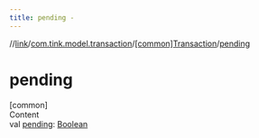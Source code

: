 ```yaml
---
title: pending -
---
```

//[link](../../index.md)/[com.tink.model.transaction](../index.md)/[[common]Transaction](index.md)/[pending](pending.md)



# pending  
[common]  
Content  
val [pending](pending.md): [Boolean](https://kotlinlang.org/api/latest/jvm/stdlib/kotlin/-boolean/index.html)  



